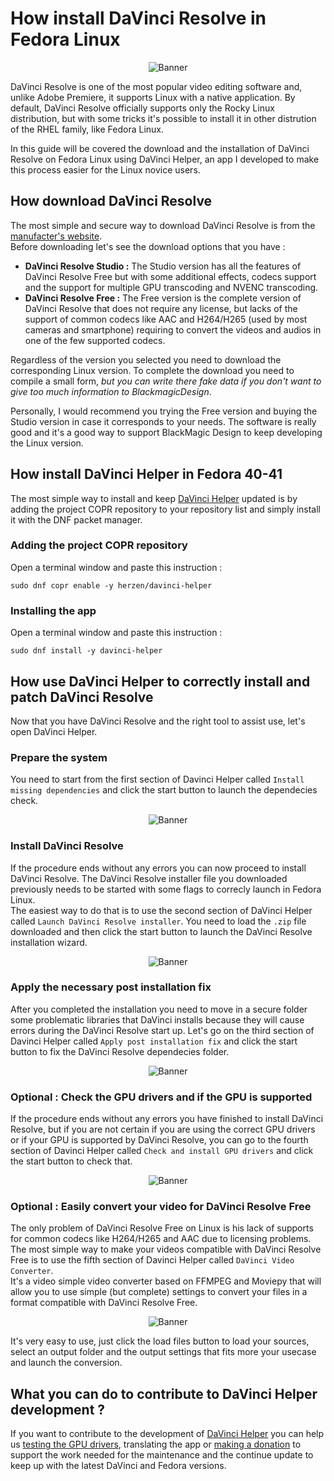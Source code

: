 # How install DaVinci Resolve in Fedora Linux

<p align="center">
  <img src="/Banner.jpg" alt="Banner"/>
</p>

DaVinci Resolve is one of the most popular video editing software and, unlike Adobe Premiere, it supports Linux with a native application. By default, DaVinci Resolve officially supports only the Rocky Linux distribution, but with some tricks it's possible to install it in other distrution of the RHEL family, like Fedora Linux.  

In this guide will be covered the download and the installation of DaVinci Resolve on Fedora Linux using DaVinci Helper, an app I developed to make this process easier for the Linux novice users.

## How download DaVinci Resolve
The most simple and secure way to download DaVinci Resolve is from the [manufacter's website](https://www.blackmagicdesign.com/it/products/davinciresolve/).  
Before downloading let's see the download options that you have :
- **DaVinci Resolve Studio :** The Studio version has all the features of DaVinci Resolve Free but with some additional effects, codecs support and the support for multiple GPU transcoding and NVENC transcoding.
- **DaVinci Resolve Free :** The Free version is the complete version of DaVinci Resolve that does not require any license, but lacks of the support of common codecs like AAC and H264/H265 (used by most cameras and smartphone) requiring to convert the videos and audios in one of the few supported codecs.

Regardless of the version you selected you need to download the corresponding Linux version. To complete the download you need to compile a small form, *but you can write there fake data if you don't want to give too much information to BlackmagicDesign*.  

Personally, I would recommend you trying the Free version and buying the Studio version in case it corresponds to your needs. The software is really good and it's a good way to support BlackMagic Design to keep developing the Linux version.



## How install DaVinci Helper in Fedora 40-41
The most simple way to install and keep [DaVinci Helper](https://github.com/H3rz3n/davinci-helper) updated is by adding the project COPR repository to your repository list and simply install it with the DNF packet manager.

### Adding the project COPR repository
Open a terminal window and paste this instruction : 
```
sudo dnf copr enable -y herzen/davinci-helper
```

### Installing the app
Open a terminal window and paste this instruction :  
```
sudo dnf install -y davinci-helper
```


## How use DaVinci Helper to correctly install and patch DaVinci Resolve
Now that you have DaVinci Resolve and the right tool to assist use, let's open DaVinci Helper. 

### Prepare the system
You need to start from the first section of Davinci Helper called `Install missing dependencies` and click the start button to launch the dependecies check.

<p align="center">
  <img src="https://github.com/H3rz3n/davinci-helper/blob/main/screenshot/02.png?raw=true" alt="Banner"/>
</p>

### Install DaVinci Resolve
If the procedure ends without any errors you can now proceed to install DaVinci Resolve. The DaVinci Resolve installer file you downloaded previously needs to be started with some flags to correcly launch in Fedora Linux.  
The easiest way to do that is to use the second section of DaVinci Helper called `Launch DaVinci Resolve installer`. You need to load the `.zip` file downloaded and then click the start button to launch the DaVinci Resolve installation wizard.

<p align="center">
  <img src="https://github.com/H3rz3n/davinci-helper/blob/main/screenshot/03.png?raw=true" alt="Banner"/>
</p>

### Apply the necessary post installation fix
After you completed the installation you need to move in a secure folder some problematic libraries that DaVinci installs because they will cause errors during the DaVinci Resolve start up. Let's go on the third section of Davinci Helper called `Apply post installation fix` and click the start button to fix the DaVinci Resolve dependecies folder.

<p align="center">
  <img src="https://github.com/H3rz3n/davinci-helper/blob/main/screenshot/04.png?raw=true" alt="Banner"/>
</p>

### Optional : Check the GPU drivers and if the GPU is supported
If the procedure ends without any errors you have finished to install DaVinci Resolve, but if you are not certain if you are using the correct GPU drivers or if your GPU is supported by DaVinci Resolve, you can go to the fourth section of Davinci Helper called `Check and install GPU drivers` and click the start button to check that.

<p align="center">
  <img src="https://github.com/H3rz3n/davinci-helper/blob/main/screenshot/05.png?raw=true" alt="Banner"/>
</p>

### Optional : Easily convert your video for DaVinci Resolve Free
The only problem of DaVinci Resolve Free on Linux is his lack of supports for common codecs like H264/H265 and AAC due to licensing problems. The most simple way to make your videos compatible with DaVinci Resolve Free is to use the fifth section of Davinci Helper called `DaVinci Video Converter`.  
It's a video simple video converter based on FFMPEG and Moviepy that will allow you to use simple (but complete) settings to convert your files in a format compatible with DaVinci Resolve Free.

<p align="center">
  <img src="https://github.com/H3rz3n/davinci-helper/blob/main/screenshot/06.png?raw=true" alt="Banner"/>
</p>

It's very easy to use, just click the load files button to load your sources, select an output folder and the output settings that fits more your usecase and launch the conversion.

## What you can do to contribute to DaVinci Helper development ?
If you want to contribute to the development of [DaVinci Helper](https://github.com/H3rz3n/davinci-helper) you can help us [testing the GPU drivers](https://github.com/H3rz3n/davinci-helper/discussions), translating the app or [making a donation](https://www.paypal.com/donate/?hosted_button_id=CPCG2RFAV82T8) to support the work needed for the maintenance and the continue update to keep up with the latest DaVinci and Fedora versions.
